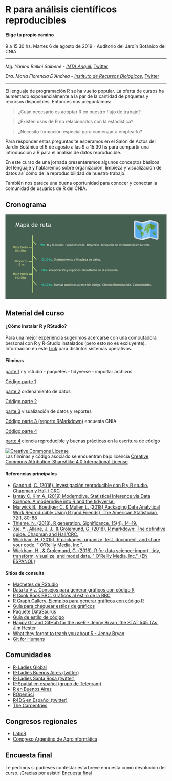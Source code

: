 # R para análisis científicos reproducibles
#### Elige tu propio camino
9 a 15.30 hs. Martes 6 de agosto de 2019 - 
Auditorio del Jardín Botánico del CNIA

----------

_Mg. Yanina Bellini Saibene - [INTA Anguil.](https://inta.gob.ar/personas/bellini.yanina)_ 
<a href="https://twitter.com/yabellini" class="twitter-follow-button" data-show-count="false">Twitter</a>

_Dra. Maria Florencia D'Andrea - [Instituto de Recursos Biológicos.](https://inta.gob.ar/personas/dandrea.florencia)_
<a href="https://twitter.com/cantoflor_87" class="twitter-follow-button" data-show-count="false">Twitter</a>

----------
 El lenguaje de programación R se ha vuelto popular. La oferta de cursos ha aumentado exponencialmente a la par de la cantidad de paquetes y recursos disponibles. Entonces nos preguntamos: 

> ¿Cuán necesario es adoptar R en nuestro flujo de trabajo?

> ¿Existen usos de R no relacionados con la estadística?
 
> ¿Necesito formación especial para comenzar a emplearlo?

 Para responder estas preguntas te esperamos en el Salón de Actos del Jardín Botánico el 6 de agosto a las 9 a 15:30 hs para compartir una introducción a R para el análisis de datos reproducible.

 En este curso de una jornada presentaremos algunos conceptos básicos del lenguaje y hablaremos sobre organización, limpieza y visualización de datos así como de la reproducibilidad de nuestro trabajo. 

 También nos parece una buena oportunidad para conocer y conectar la comunidad de usuarios de R del CNIA. 
 
## Cronograma

<img src="https://github.com/flor14/r_inta/blob/master/mapaderuta.png?raw=TRUE">  

## Material del curso
#### ¿Cómo instalar R y RStudio? 
 Para una mejor experiencia sugerimos acercarse con una computadora personal con R y R-Studio instalados (pero esto no es excluyente). Información en este [Link](https://github.com/pachamaltese/tutoriales/blob/master/2019-04-24-instalar-r.md) para distintos sistemas operativos.
 
#### Filminas

[parte 1](https://github.com/flor14/r_inta/blob/master/CursoR_parte1_INTA_2019.pdf?raw=TRUE) r y rstudio - paquetes - tidyverse - importar archivos

[Código parte 1](https://github.com/flor14/r_inta/blob/master/R_INTA_LC1_2019.R)

[parte 2](https://github.com/flor14/r_inta/blob/master/CursoR_parte2_INTA_2019.pdf?raw=TRUE) ordenamiento de datos

[Código parte 2](https://github.com/flor14/r_inta/blob/master/R_INTA_LC2_2019.R)

[parte 3](https://github.com/flor14/r_inta/blob/master/CursoR_parte3_INTA_2019_bis.pdf?raw=TRUE) visualización de datos y reportes

[Código parte 3 (reporte RMarkdown)](https://github.com/flor14/r_inta/blob/master/R_INTA_LC3_2019.R) encuesta CNIA

[Código parte 4](https://github.com/flor14/r_inta/blob/master/R_INTA_LC4_2019.R)  

[parte 4](https://github.com/flor14/r_inta/blob/master/CursoR_parte4_INTA_2019.pdf) ciencia reproducible y buenas prácticas en la escritura de código



<a rel="license" href="https://creativecommons.org/licenses/by-sa/4.0/deed.es_ES"><img alt="Creative Commons License" style="border-width:0" src="https://i.creativecommons.org/l/by-sa/4.0/88x31.png" /></a><br /> Las filminas y código asociado se encuentran bajo licencia <a rel="license" href="https://creativecommons.org/licenses/by-sa/4.0/deed.es_ES">Creative Commons Attribution-ShareAlike 4.0 International License</a>.

#### Referencias principales

* [Gandrud, C. (2016). Investigación reproducible con R y R studio. Chapman y Hall / CRC](https://github.com/christophergandrud/Rep-Res-Book)
* [Ismay C, Kim A. (2019) Moderndive. Statistical Inference via Data Science. A moderndive into R and the tidyverse.](https://moderndive.com/)
* [Marwick B.,  Boettiger C. & Mullen L. (2018) Packaging Data  Analytical Work Reproducibly Using R (and Friends), The American Statistician, 72:1, 80-88](https://www.tandfonline.com/doi/full/10.1080/00031305.2017.1375986)
* [Thieme, N. (2018). R generation. Significance, 15(4), 14–19. 
](https://rss.onlinelibrary.wiley.com/doi/10.1111/j.1740-9713.2018.01169.x)
* [Xie, Y., Allaire, J. J., & Grolemund, G. (2018). R markdown: The definitive guide. Chapman and Hall/CRC.](https://bookdown.org/yihui/rmarkdown/)
* [Wickham, H. (2015). R packages: organize, test, document, and share your code. " O'Reilly Media, Inc.".](http://r-pkgs.had.co.nz)
* [Wickham, H., & Grolemund, G. (2016). R for data science: import, tidy, transform, visualize, and model data. " O'Reilly Media, Inc.". (EN ESPAÑOL)](https://es.r4ds.hadley.nz/)

#### Sitios de consulta

* [Machetes de RStudio](https://www.rstudio.com/resources/cheatsheets/)
* [Data to Viz. Consejos para generar gráficos con código R](https://www.data-to-viz.com/) 
* [R Cook Book BBC. Gráficos al estilo de la BBC](https://bbc.github.io/rcookbook) 
* [R Graph Gallery. Ejemplos para generar gráficos con código R](https://www.r-graph-gallery.com/) 
* [Guía para chequear estilos de gráficos](https://datavizchecklist.stephanieevergreen.com/assets/DataVizChecklist_Feb2018.pdf)
* [Paquete DataSaurus](https://cran.r-project.org/web/packages/datasauRus/vignettes/Datasaurus.html) 
* [Guía de estilo de código](https://style.tidyverse.org/)
* [Happy Git and GitHub for the useR - Jenny Bryan, the STAT 545 TAs, Jim Hester](https://happygitwithr.com/)
* [What they forgot to teach you about R - Jenny Bryan](https://whattheyforgot.org/)
* [Git for Humans](https://speakerdeck.com/alicebartlett/git-for-humans)


## Comunidades
 
 * [R-Ladies Global](https://rladies.org/) 
 * [R-Ladies Buenos Aires (twitter)](https://twitter.com/rladiesba?lang=es) 
 * [R-Ladies Santa Rosa (twitter)](https://twitter.com/RLadiesSR) 
 * [R-Spatial en español (grupo de Telegram)](https://web.telegram.org/#/im?p=@rspatial_es)
 * [R en Buenos Aires](https://renbaires.github.io/)
 * [ROpenSci](https://ropensci.org/)
 * [R4DS en Español (twitter)](https://twitter.com/r4ds_es?lang=es)
 * [The Carpentries](https://carpentries.org/)
 
## Congresos regionales
 
 * [LatinR](http://latin-r.com)
 * [Congreso Argentino de Agroinformática](http://48jaiio.sadio.org.ar/simposios/CAI)
 
## Encuesta final

Te pedimos si pudieses contestar esta breve encuesta como devolución del curso. ¡Gracias por asistir!
[Encuesta final](https://forms.gle/LAhPfZjUyvV38BMv9)



